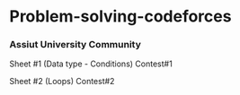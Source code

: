 # Problem-solving-codeforces
### Assiut University Community
Sheet #1 (Data type - Conditions)
Contest#1

Sheet #2 (Loops)
Contest#2
